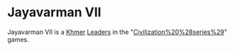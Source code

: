 # Jayavarman VII

Jayavarman VII is a [Khmer](Khmer) [Leaders](leader) in the "[Civilization%20%28series%29](Civilization)" games.